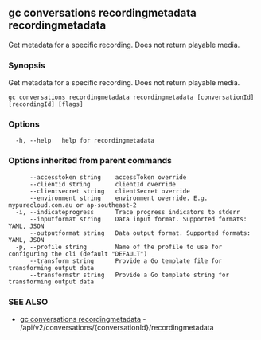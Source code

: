 ## gc conversations recordingmetadata recordingmetadata

Get metadata for a specific recording. Does not return playable media.

### Synopsis

Get metadata for a specific recording. Does not return playable media.

```
gc conversations recordingmetadata recordingmetadata [conversationId] [recordingId] [flags]
```

### Options

```
  -h, --help   help for recordingmetadata
```

### Options inherited from parent commands

```
      --accesstoken string    accessToken override
      --clientid string       clientId override
      --clientsecret string   clientSecret override
      --environment string    environment override. E.g. mypurecloud.com.au or ap-southeast-2
  -i, --indicateprogress      Trace progress indicators to stderr
      --inputformat string    Data input format. Supported formats: YAML, JSON
      --outputformat string   Data output format. Supported formats: YAML, JSON
  -p, --profile string        Name of the profile to use for configuring the cli (default "DEFAULT")
      --transform string      Provide a Go template file for transforming output data
      --transformstr string   Provide a Go template string for transforming output data
```

### SEE ALSO

* [gc conversations recordingmetadata](gc_conversations_recordingmetadata.html)	 - /api/v2/conversations/{conversationId}/recordingmetadata



